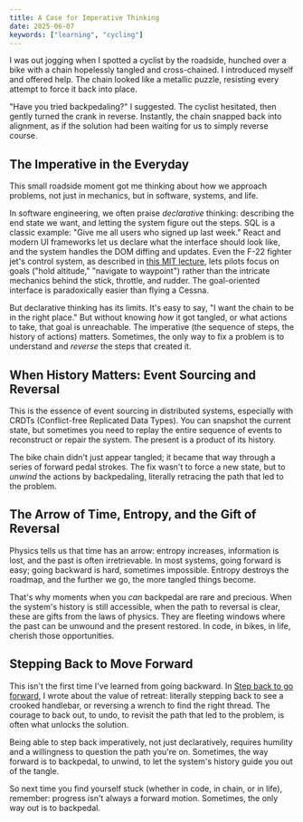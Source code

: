 ```yaml
---
title: A Case for Imperative Thinking
date: 2025-06-07
keywords: ["learning", "cycling"]
---
```


I was out jogging when I spotted a cyclist by the roadside, hunched over a bike with a chain hopelessly tangled and cross-chained. I introduced myself and offered help. The chain looked like a metallic puzzle, resisting every attempt to force it back into place.

"Have you tried backpedaling?" I suggested. The cyclist hesitated, then gently turned the crank in reverse. Instantly, the chain snapped back into alignment, as if the solution had been waiting for us to simply reverse course.


## The Imperative in the Everyday

This small roadside moment got me thinking about how we approach problems, not just in mechanics, but in software, systems, and life.

In software engineering, we often praise *declarative* thinking: describing the end state we want, and letting the system figure out the steps. SQL is a classic example: "Give me all users who signed up last week." React and modern UI frameworks let us declare what the interface should look like, and the system handles the DOM diffing and updates. Even the F-22 fighter jet's control system, as described in [this MIT lecture](https://www.youtube.com/watch?v=n068fel-W9I), lets pilots focus on goals ("hold altitude," "navigate to waypoint") rather than the intricate mechanics behind the stick, throttle, and rudder. The goal-oriented interface is paradoxically easier than flying a Cessna.

But declarative thinking has its limits. It's easy to say, "I want the chain to be in the right place." But without knowing *how* it got tangled, or what actions to take, that goal is unreachable. The imperative (the sequence of steps, the history of actions) matters. Sometimes, the only way to fix a problem is to understand and *reverse* the steps that created it.


## When History Matters: Event Sourcing and Reversal

This is the essence of event sourcing in distributed systems, especially with CRDTs (Conflict-free Replicated Data Types). You can snapshot the current state, but sometimes you need to replay the entire sequence of events to reconstruct or repair the system. The present is a product of its history.

The bike chain didn't just appear tangled; it became that way through a series of forward pedal strokes. The fix wasn't to force a new state, but to *unwind* the actions by backpedaling, literally retracing the path that led to the problem.


## The Arrow of Time, Entropy, and the Gift of Reversal

Physics tells us that time has an arrow: entropy increases, information is lost, and the past is often irretrievable. In most systems, going forward is easy; going backward is hard, sometimes impossible. Entropy destroys the roadmap, and the further we go, the more tangled things become.

That's why moments when you *can* backpedal are rare and precious. When the system's history is still accessible, when the path to reversal is clear, these are gifts from the laws of physics. They are fleeting windows where the past can be unwound and the present restored. In code, in bikes, in life, cherish those opportunities.


## Stepping Back to Move Forward

This isn't the first time I've learned from going backward. In [Step back to go forward](../lessons-from-a-bike-shop/), I wrote about the value of retreat: literally stepping back to see a crooked handlebar, or reversing a wrench to find the right thread. The courage to back out, to undo, to revisit the path that led to the problem, is often what unlocks the solution.

Being able to step back imperatively, not just declaratively, requires humility and a willingness to question the path you're on. Sometimes, the way forward is to backpedal, to unwind, to let the system's history guide you out of the tangle.


So next time you find yourself stuck (whether in code, in chain, or in life), remember: progress isn't always a forward motion. Sometimes, the only way out is to backpedal.

